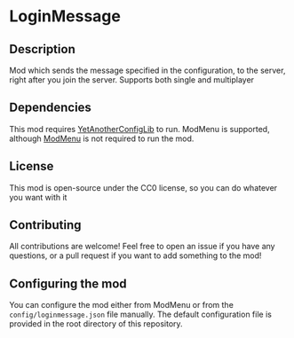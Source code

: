 # LoginMessage
## Description
Mod which sends the message specified in the configuration, to the server, right after you join the server.
Supports both single and multiplayer

## Dependencies
This mod requires [YetAnotherConfigLib](http://modrinth.com/mod/yacl/versions?g=1.19.2) to run. 
ModMenu is supported, although [ModMenu](http://modrinth.com/mod/modmenu/versions?g=1.19.2) is not required to run the mod.

## License
This mod is open-source under the CC0 license, so you can do whatever you want with it

## Contributing
All contributions are welcome! Feel free to open an issue if you have any questions, or a pull request if you want 
to add something to the mod!

## Configuring the mod
You can configure the mod either from ModMenu or from the `config/loginmessage.json` file manually. The default 
configuration file is provided in the root directory of this repository.